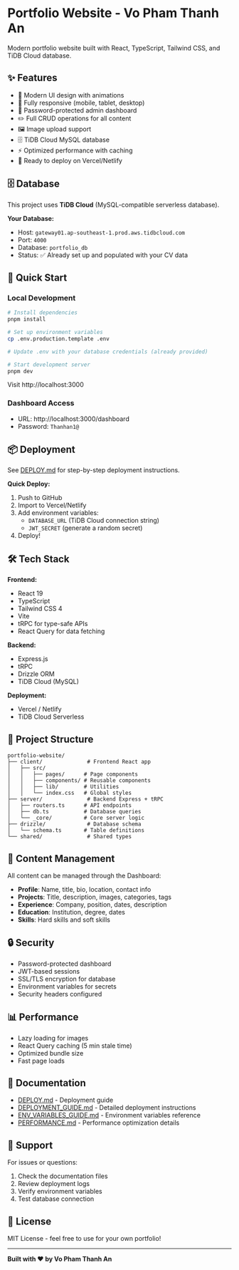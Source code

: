# Portfolio Website - Vo Pham Thanh An

Modern portfolio website built with React, TypeScript, Tailwind CSS, and TiDB Cloud database.

## ✨ Features

- 🎨 Modern UI design with animations
- 📱 Fully responsive (mobile, tablet, desktop)
- 🔐 Password-protected admin dashboard
- ✏️ Full CRUD operations for all content
- 🖼️ Image upload support
- 🗄️ TiDB Cloud MySQL database
- ⚡ Optimized performance with caching
- 🚀 Ready to deploy on Vercel/Netlify

## 🗄️ Database

This project uses **TiDB Cloud** (MySQL-compatible serverless database).

**Your Database:**
- Host: `gateway01.ap-southeast-1.prod.aws.tidbcloud.com`
- Port: `4000`
- Database: `portfolio_db`
- Status: ✅ Already set up and populated with your CV data

## 🚀 Quick Start

### Local Development

```bash
# Install dependencies
pnpm install

# Set up environment variables
cp .env.production.template .env

# Update .env with your database credentials (already provided)

# Start development server
pnpm dev
```

Visit http://localhost:3000

### Dashboard Access

- URL: http://localhost:3000/dashboard
- Password: `Thanhan1@`

## 📦 Deployment

See [DEPLOY.md](./DEPLOY.md) for step-by-step deployment instructions.

**Quick Deploy:**

1. Push to GitHub
2. Import to Vercel/Netlify
3. Add environment variables:
   - `DATABASE_URL` (TiDB Cloud connection string)
   - `JWT_SECRET` (generate a random secret)
4. Deploy!

## 🛠️ Tech Stack

**Frontend:**
- React 19
- TypeScript
- Tailwind CSS 4
- Vite
- tRPC for type-safe APIs
- React Query for data fetching

**Backend:**
- Express.js
- tRPC
- Drizzle ORM
- TiDB Cloud (MySQL)

**Deployment:**
- Vercel / Netlify
- TiDB Cloud Serverless

## 📁 Project Structure

```
portfolio-website/
├── client/              # Frontend React app
│   ├── src/
│   │   ├── pages/      # Page components
│   │   ├── components/ # Reusable components
│   │   ├── lib/        # Utilities
│   │   └── index.css   # Global styles
├── server/              # Backend Express + tRPC
│   ├── routers.ts      # API endpoints
│   ├── db.ts           # Database queries
│   └── _core/          # Core server logic
├── drizzle/             # Database schema
│   └── schema.ts       # Table definitions
└── shared/              # Shared types
```

## 🎯 Content Management

All content can be managed through the Dashboard:

- **Profile**: Name, title, bio, location, contact info
- **Projects**: Title, description, images, categories, tags
- **Experience**: Company, position, dates, description
- **Education**: Institution, degree, dates
- **Skills**: Hard skills and soft skills

## 🔒 Security

- Password-protected dashboard
- JWT-based sessions
- SSL/TLS encryption for database
- Environment variables for secrets
- Security headers configured

## 📊 Performance

- Lazy loading for images
- React Query caching (5 min stale time)
- Optimized bundle size
- Fast page loads

## 📝 Documentation

- [DEPLOY.md](./DEPLOY.md) - Deployment guide
- [DEPLOYMENT_GUIDE.md](./DEPLOYMENT_GUIDE.md) - Detailed deployment instructions
- [ENV_VARIABLES_GUIDE.md](./ENV_VARIABLES_GUIDE.md) - Environment variables reference
- [PERFORMANCE.md](./PERFORMANCE.md) - Performance optimization details

## 🤝 Support

For issues or questions:
1. Check the documentation files
2. Review deployment logs
3. Verify environment variables
4. Test database connection

## 📄 License

MIT License - feel free to use for your own portfolio!

---

**Built with ❤️ by Vo Pham Thanh An**

